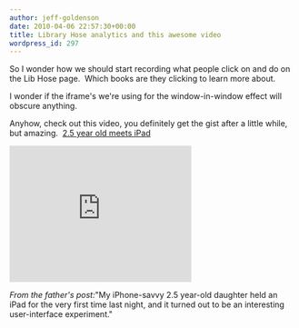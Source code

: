 ```yaml
---
author: jeff-goldenson
date: 2010-04-06 22:57:30+00:00
title: Library Hose analytics and this awesome video
wordpress_id: 297
---
```


So I wonder how we should start recording what people click on and do on the Lib Hose page.  Which books are they clicking to learn more about.

I wonder if the iframe's we're using for the window-in-window effect will obscure anything.

Anyhow, check out this video, you definitely get the gist after a little while, but amazing.  [2.5 year old meets iPad](http://laughingsquid.com/a-2-5-year-old-uses-an-ipad-for-the-first-time/)

<div class="embed-container"><iframe title="2.5 year old meets iPad" width="320" height="240" src="https://www.youtube.com/embed/pT4EbM7dCMs" frameborder="0" allowfullscreen></iframe></div>

_From the father's post:_"My iPhone-savvy 2.5 year-old daughter held an iPad for the very first  time last night, and it turned out to be an interesting user-interface  experiment."

